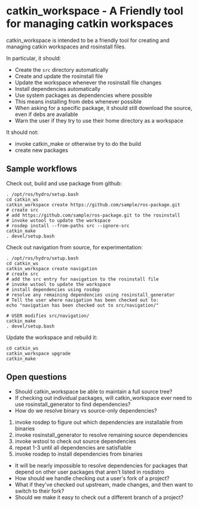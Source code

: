 # catkin_workspace - A Friendly tool for managing catkin workspaces

catkin_workspace is intended to be a friendly tool for creating and managing catkin workspaces and rosinstall files.

In particular, it should:
 * Create the `src` directory automatically
 * Create and update the rosinstall file
 * Update the workspace whenever the rosinstall file changes
 * Install dependencies automatically
 * Use system packages as dependencies where possible
  * This means installing from debs whenever possible
  * When asking for a specific package, it should still download the source,
    even if debs are available
 * Warn the user if they try to use their home directory as a workspace

It should not:
 * invoke catkin_make or otherwise try to do the build
 * create new packages

## Sample workflows

Check out, build and use package from github:

    . /opt/ros/hydro/setup.bash
    cd catkin_ws
    catkin_workspace create https://github.com/sample/ros-package.git
    # create src
    # add https://github.com/sample/ros-package.git to the rosinstall
    # invoke wstool to update the workspace
    # rosdep install --from-paths src --ignore-src
    catkin_make
    . devel/setup.bash

Check out navigation from source, for experimentation:

    . /opt/ros/hydro/setup.bash
    cd catkin_ws
    catkin_workspace create navigation
    # create src
    # add the src entry for navigation to the rosinstall file
    # invoke wstool to update the workspace
    # install dependencies using rosdep
    # resolve any remaining dependencies using rosinstall_generator
    # Tell the user where navigation has been checked out to:
    echo "navigation has been checked out to src/navigation/"

    # USER modifies src/navigation/
    catkin_make
    . devel/setup.bash

Update the workspace and rebuild it:

    cd catkin_ws
    catkin_workspace upgrade
    catkin_make

## Open questions

 * Should catkin_workspace be able to maintain a full source tree?
 * If checking out individual packages, will catkin_workspace ever need to use rosinstall_generator to find dependencies?
 * How do we resolve binary vs source-only dependencies?
  1. invoke rosdep to figure out which dependencies are installable from binaries
  2. invoke rosinstall_generator to resolve remaining source dependencies
  3. invoke wstool to check out source dependencies
  4. repeat 1-3 until all dependencies are satisfiable
  5. invoke rosdep to install dependencies from binaries
 * It will be nearly impossible to resolve dependencies for packages that depend on other user packages that aren't listed in rosdistro
 * How should we handle checking out a user's fork of a project?
  * What if they've checked out upstream, made changes, and then want to switch to their fork?
 * Should we make it easy to check out a different branch of a project?
